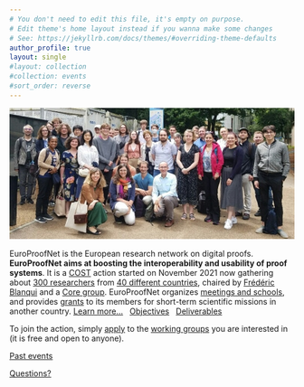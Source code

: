 ```yaml
---
# You don't need to edit this file, it's empty on purpose.
# Edit theme's home layout instead if you wanna make some changes
# See: https://jekyllrb.com/docs/themes/#overriding-theme-defaults
author_profile: true
layout: single
#layout: collection
#collection: events
#sort_order: reverse
---
```


<img src="/_pages/WG1/Jun2022/group_with_frederic.jpg"/>

EuroProofNet is the European research network on digital proofs.
**EuroProofNet aims at boosting the interoperability and usability of
proof systems**.
It is a [COST](http://cost.eu) action started on November 2021
now gathering about [300 researchers](https://www.cost.eu/actions/CA20111/#tabs+Name:Working%20Groups%20and%20Membership) from [40 different countries](../groups), chaired by [Frédéric Blanqui](https://blanqui.gitlabpages.inria.fr/) and a [Core group](../contact).
EuroProofNet organizes [meetings and schools](../events), and provides
[grants](../grants) to its members for short-term scientific missions
in another country. [Learn more...](../description) &nbsp; [Objectives](../objectives) &nbsp; [Deliverables](../deliverables)

To join the action, simply
[apply](https://e-services.cost.eu/action/CA20111/working-groups/apply)
to the [working groups](../wg) you are interested in (it is free and open to anyone).

<!--**Coming events:**-->

[Past events](../events)

[Questions?](../contact)
